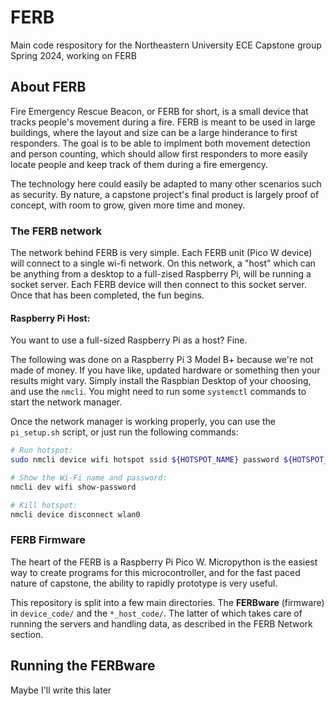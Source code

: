 # FERB
Main code respository for the Northeastern University ECE Capstone group Spring 2024, working on FERB

## About FERB
Fire Emergency Rescue Beacon, or FERB for short, is a small device that tracks people's movement during a fire.
FERB is meant to be used in large buildings, where the layout and size can be a large hinderance to first responders.
The goal is to be able to implment both movement detection and person counting, which should allow first responders to
more easily locate people and keep track of them during a fire emergency.

The technology here could easily be adapted to many other scenarios such as security. By nature, a capstone project's
final product is largely proof of concept, with room to grow, given more time and money.

### The FERB network
The network behind FERB is very simple. Each FERB unit (Pico W device) will connect to a single wi-fi network.
On this network, a "host" which can be anything from a desktop to a full-zised Raspberry Pi, will be running a socket server.
Each FERB device will then connect to this socket server. Once that has been completed, the fun begins.

#### Raspberry Pi Host:
You want to use a full-sized Raspberry Pi as a host? Fine.

The following was done on a Raspberry Pi 3 Model B+ because we're not made of money. If you have like, updated hardware
or something then your results might vary. Simply install the Raspbian Desktop of your choosing, and use the `nmcli`.
You might need to run some `systemctl` commands to start the network manager.

Once the network manager is working properly, you can use the `pi_setup.sh` script, or just run the following commands:
```Bash
# Run hotspot:
sudo nmcli device wifi hotspot ssid ${HOTSPOT_NAME} password ${HOTSPOT_PASSWORD} ifname wlan0 

# Show the Wi-Fi name and password:
nmcli dev wifi show-password

# Kill hotspot:
nmcli device disconnect wlan0

```

### FERB Firmware 
The heart of the FERB is a Raspberry Pi Pico W. Micropython is the easiest way to create programs for this microcontroller,
and for the fast paced nature of capstone, the ability to rapidly prototype is very useful.

This repository is split into a few main directories. The **FERBware** (firmware) in `device_code/` and the `*_host_code/`.
The latter of which takes care of running the servers and handling data, as described in the FERB Network section.

## Running the FERBware
Maybe I'll write this later
